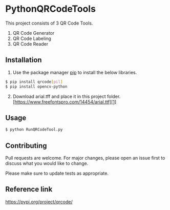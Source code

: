 # PythonQRCodeTools

This project consists of 3 QR Code Tools.
1. QR Code Generator
2. QR Code Labeling
3. QR Code Reader

## Installation

1. Use the package manager [pip](https://pip.pypa.io/en/stable/) to install the below libraries.

```bash
$ pip install qrcode[pil]
$ pip install opencv-python
```
2. Download arial.tff and place it in this project folder.
[https://www.freefontspro.com/14454/arial.ttf][1]

[1]: https://www.freefontspro.com/14454/arial.ttf "Title"

## Usage

```python
$ python RunQRCodeTool.py
```

## Contributing
Pull requests are welcome. For major changes, please open an issue first to discuss what you would like to change.

Please make sure to update tests as appropriate.

## Reference link
https://pypi.org/project/qrcode/
